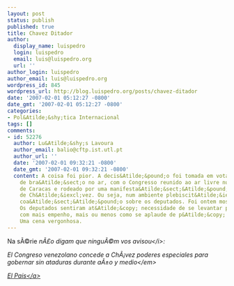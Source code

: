 ```yaml
---
layout: post
status: publish
published: true
title: Chavez Ditador
author:
  display_name: luispedro
  login: luispedro
  email: luis@luispedro.org
  url: ''
author_login: luispedro
author_email: luis@luispedro.org
wordpress_id: 845
wordpress_url: http://blog.luispedro.org/posts/chavez-ditador
date: '2007-02-01 05:12:27 -0800'
date_gmt: '2007-02-01 05:12:27 -0800'
categories:
- Pol&Atilde;&shy;tica Internacional
tags: []
comments:
- id: 52276
  author: Lu&Atilde;&shy;s Lavoura
  author_email: balio@cftp.ist.utl.pt
  author_url: ''
  date: '2007-02-01 09:32:21 -0800'
  date_gmt: '2007-02-01 09:32:21 -0800'
  content: A coisa foi pior. A decis&Atilde;&pound;o foi tomada em vota&Atilde;&sect;&Atilde;&pound;o
    de bra&Atilde;&sect;o no ar, com o Congresso reunido ao ar livre numa pra&Atilde;&sect;a
    de Caracas e rodeado por uma manifesta&Atilde;&sect;&Atilde;&pound;o de apoiantes
    de Ch&Atilde;&iexcl;vez. Ou seja, num ambiente plebiscit&Atilde;&iexcl;rio e de
    coa&Atilde;&sect;&Atilde;&pound;o sobre os deputados. Foi ontem mostrado na televis&Atilde;&pound;o.
    Os deputados sentiram at&Atilde;&copy; necessidade de se levantar para votarem
    com mais empenho, mais ou menos como se aplaude de p&Atilde;&copy; num teatro.
    Uma cena vergonhosa.
---
```

<p>Na s&Atilde;&copy;rie <i>n&Atilde;&pound;o digam que ningu&Atilde;&copy;m vos avisou<&#47;i>:
<p><em>El Congreso venezolano concede a Ch&Atilde;&iexcl;vez poderes especiales para gobernar sin ataduras durante a&Atilde;&plusmn;o y medio<&#47;em>
<p><a href="http:&#47;&#47;www.elpais.com&#47;articulo&#47;internacional&#47;Congreso&#47;venezolano&#47;concede&#47;Chavez&#47;poderes&#47;especiales&#47;gobernar&#47;ataduras&#47;durante&#47;ano&#47;medio&#47;elpepuint&#47;20070131elpepuint_10&#47;Tes">El Pais<&#47;a></p>
